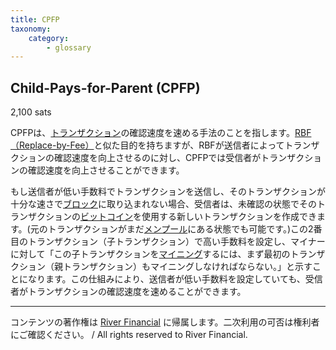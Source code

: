 ```yaml
---
title: CPFP
taxonomy:
    category:
        - glossary
---
```


## Child-Pays-for-Parent (CPFP)
2,100 sats

CPFPは、[トランザクション](http://lostinbitcoin.jp.testrs.jp/staging/glossary/transaction/)の確認速度を速める手法のことを指します。[RBF（Replace-by-Fee）](http://lostinbitcoin.jp.testrs.jp/staging/glossary/rbf/)と似た目的を持ちますが、RBFが送信者によってトランザクションの確認速度を向上させるのに対し、CPFPでは受信者がトランザクションの確認速度を向上させることができます。

もし送信者が低い手数料でトランザクションを送信し、そのトランザクションが十分な速さで[ブロック](http://lostinbitcoin.jp.testrs.jp/staging/glossary/block/)に取り込まれない場合、受信者は、未確認の状態でそのトランザクションの[ビットコイン](http://lostinbitcoin.jp.testrs.jp/staging/glossary/bitcoin/)を使用する新しいトランザクションを作成できます。(元のトランザクションがまだ[メンプール](http://lostinbitcoin.jp.testrs.jp/staging/glossary/mempool/)にある状態でも可能です。)この2番目のトランザクション（子トランザクション）で高い手数料を設定し、マイナーに対して「この子トランザクションを[マイニング](http://lostinbitcoin.jp.testrs.jp/staging/glossary/mining/)するには、まず最初のトランザクション（親トランザクション）もマイニングしなければならない。」と示すことになります。この仕組みにより、送信者が低い手数料を設定していても、受信者がトランザクションの確認速度を速めることができます。

---
コンテンツの著作権は [River Financial](https://river.com/) に帰属します。二次利用の可否は権利者にご確認ください。 / All rights reserved to River Financial.
